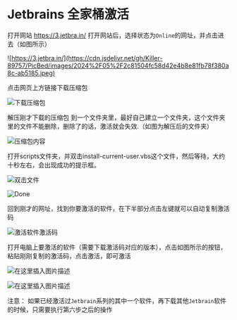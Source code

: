 # Jetbrains 全家桶激活

打开网站 https://3.jetbra.in/
打开网站后，选择状态为`Online`的网址，并点击进去（如图所示）

![https://3.jetbra.in/](https://cdn.jsdelivr.net/gh/Killer-89757/PicBed/images/2024%2F05%2F2c81504fc58d42e4b8e81fb78f380a8c-ab5185.jpeg)

点击网页上方链接下载压缩包

![下载压缩包](https://cdn.jsdelivr.net/gh/Killer-89757/PicBed/images/2024%2F05%2F5d23537e2a5e448b96c7a4bb217a5c3d-65a614.jpeg)

解压刚才下载的压缩包 到一个文件夹里，最好自己建立一个文件夹，这个文件夹里的文件不能删除，删除了的话，激活就会失效.（如图为解压后的文件夹）

![压缩包内容](https://cdn.jsdelivr.net/gh/Killer-89757/PicBed/images/2024%2F05%2F805d6ea91cb94007bd3f55fc3c5ebf4f-2113d3.jpeg)

打开scripts文件夹，并双击install-current-user.vbs这个文件，然后等待，大约十秒左右，会出现成功的提示框。

![双击文件](https://cdn.jsdelivr.net/gh/Killer-89757/PicBed/images/2024%2F05%2Fa328184ec21e43a9acd73d3ceddd2abd-5f9407.jpeg)

![Done](https://cdn.jsdelivr.net/gh/Killer-89757/PicBed/images/2024%2F05%2F1a8e82fd34e345638de2629ca482cea2-9f2d77.png)

回到刚才的网址，找到你要激活的软件，在下半部分点击左键就可以自动复制激活码

![激活软件激活码](https://cdn.jsdelivr.net/gh/Killer-89757/PicBed/images/2024%2F05%2F94331bb63100465c88cf69bad12fb026-f4e6aa.png)

打开电脑上要激活的软件（需要下载激活码对应的版本），点击如图所示的按钮，粘贴刚刚复制的激活码，点击激活，即可激活

![在这里插入图片描述](https://cdn.jsdelivr.net/gh/Killer-89757/PicBed/images/2024%2F05%2F7531ae0697044600975a4ff06e02eee5-b86b60.jpeg)

![在这里插入图片描述](https://cdn.jsdelivr.net/gh/Killer-89757/PicBed/images/2024%2F05%2F12131d99d1fd4710879d5fc9c1ea96f5-71faa1.jpeg)

注意： 如果已经激活过`Jetbrain`系列的其中一个软件，再下载其他`Jetbrain`软件的时候，只需要执行第六步之后的操作